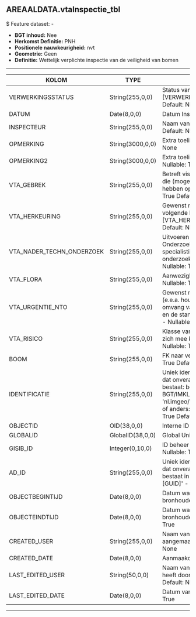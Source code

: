 ﻿## AREAALDATA.vtaInspectie_tbl

$ Feature dataset: -


* __BGT inhoud:__ Nee
* __Herkomst Definitie:__ PNH
* __Positionele nauwkeurigheid:__ nvt
* __Geometrie:__ Geen
* __Definitie:__ Wettelijk verplichte inspectie van de veiligheid van bomen

***

|KOLOM                               |TYPE              |DEFINITIE|
|------                              |----              |-----    |
|VERWERKINGSSTATUS                   |String(255,0,0)    |Status van de gegevens, keuzelijst [VERWERKINGSSTATUS] - Nullable: False Default: Nieuw|
|DATUM                               |Date(8,0,0)         |Datum Inspectie - Nullable: True|
|INSPECTEUR                          |String(255,0,0)     |Naam van de Inspecteur - Nullable: True Default: None|
|OPMERKING                           |String(3000,0,0)    |Extra toelichting - Nullable: True Default: None|
|OPMERKING2                          |String(3000,0,0)    |Extra toelichting m.b.t. kroonschade etc - Nullable: True Default: None|
|VTA_GEBREK                          |String(255,0,0)     |Betreft visueel waarneembare kenmerken die (mogelijk) een negatieve invloed hebben op de boomveiligheid - Nullable: True Default: None|
|VTA_HERKEURING                      |String(255,0,0)     |Gewenst moment of termijn van de volgende boomveiligheidscontrole [VTA_HERKEURING] - Nullable: True Default: None|
|VTA_NADER_TECHN_ONDERZOEK           |String(255,0,0)     |Uitvoeren van Nader Technisch Onderzoek door bijv. de inzet van specialistische meetapparatuur of onderzoek op hoogte [VTA_NTO] - Nullable: True Default: None|
|VTA_FLORA                           |String(255,0,0)     |Aanwezigheid nesten, vleermuizen e.d. - Nullable: True Default: None|
|VTA_URGENTIE_NTO                    |String(255,0,0)     |Gewenst moment of termijn van de NTO (e.e.a. houdt verband met de aard en omvang van de geconstateerde gebreken en de standplaats) [VTA_NTO_URGENTIE] - Nullable: True Default: None|
|VTA_RISICO                          |String(255,0,0)     |Klasse van het risico wat een gebrek met zich mee kan brengen  [VTA_RISICO] - Nullable: True Default: None|
|BOOM                                |String(255,0,0)     |FK naar vegetatieObject_p - Nullable: True Default: None|
|IDENTIFICATIE                       |String(255,0,0)      |Uniek identificatienummer voor het object dat onveranderlijk is zolang het object bestaat: bevat indien van toepassing BGT/IMKL ID in format 'nl.imgeo/imkl.bronhouderscode.LokaalID' of anders: '00000'.LokaalID - Nullable: True Default: None|
|OBJECTID                            |OID(38,0,0)        |Interne ID ArcGIS - Nullable: False|
|GLOBALID                            |GlobalID(38,0,0)   |Global Unique Identifier - Nullable: False|
|GISIB_ID                            |Integer(0,10,0)    |ID beheer openbare ruimte (GISIB) - Nullable: True|
|AD_ID                               |String(255,0,0)    |Uniek identificatienummer voor het object dat onveranderlijk is zolang het object bestaat in Areaaldata: in format 'AD.[GUID]' - Nullable: False Default: None|
|OBJECTBEGINTIJD                     |Date(8,0,0)        |Datum waarop het object bij de bronhouder is ontstaan - Nullable: True|
|OBJECTEINDTIJD                      |Date(8,0,0)        |Datum waarop het object bij de bronhouder niet meer geldig is - Nullable: True|
|CREATED_USER                        |String(255,0,0)    |Naam van gebruiker die de rij heeft aangemaakt - Nullable: True Default: None|
|CREATED_DATE                        |Date(8,0,0)        |Aanmaakdatum - Nullable: True|
|LAST_EDITED_USER                    |String(50,0,0)     |Naam van gebruiker die de laatste mutatie heeft doorgevoerd - Nullable: True Default: None|
|LAST_EDITED_DATE                    |Date(8,0,0)        |Datum van de laatste mutatie - Nullable: True|

***
